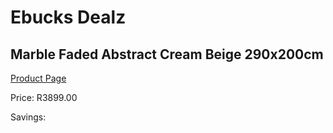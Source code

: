 
# Ebucks Dealz
## Marble Faded Abstract Cream Beige 290x200cm
[Product Page](https://www.ebucks.com/web/shop/productSelected.do?prodId=1209960032&catId=1209942745)

Price: R3899.00

Savings: 


	